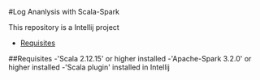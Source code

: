 #Log Ananlysis with Scala-Spark

This repository is a Intellij project
- [Requisites](##Requisites)

##Requisites
-'Scala 2.12.15' or higher installed
-'Apache-Spark 3.2.0' or higher installed 
-'Scala plugin' installed in Intellij
